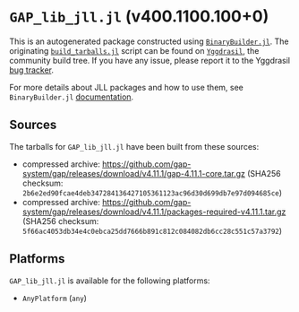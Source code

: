 # `GAP_lib_jll.jl` (v400.1100.100+0)

This is an autogenerated package constructed using [`BinaryBuilder.jl`](https://github.com/JuliaPackaging/BinaryBuilder.jl). The originating [`build_tarballs.jl`](https://github.com/JuliaPackaging/Yggdrasil/blob/5c3c34bb4c7eb489f2ed428f7ecfd4c634afcaac/G/GAP_lib/build_tarballs.jl) script can be found on [`Yggdrasil`](https://github.com/JuliaPackaging/Yggdrasil/), the community build tree.  If you have any issue, please report it to the Yggdrasil [bug tracker](https://github.com/JuliaPackaging/Yggdrasil/issues).

For more details about JLL packages and how to use them, see `BinaryBuilder.jl` [documentation](https://juliapackaging.github.io/BinaryBuilder.jl/dev/jll/).

## Sources

The tarballs for `GAP_lib_jll.jl` have been built from these sources:

* compressed archive: https://github.com/gap-system/gap/releases/download/v4.11.1/gap-4.11.1-core.tar.gz (SHA256 checksum: `2b6e2ed90fcae4deb347284136427105361123ac96d30d699db7e97d094685ce`)
* compressed archive: https://github.com/gap-system/gap/releases/download/v4.11.1/packages-required-v4.11.1.tar.gz (SHA256 checksum: `5f66ac4053db34e4c0ebca25dd7666b891c812c084082db6cc28c551c57a3792`)

## Platforms

`GAP_lib_jll.jl` is available for the following platforms:

* `AnyPlatform` (`any`)
